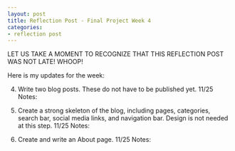 ```yaml
---
layout: post
title: Reflection Post - Final Project Week 4
categories:
- reflection post
---
```


LET US TAKE A MOMENT TO RECOGNIZE THAT THIS REFLECTION POST WAS NOT LATE! WHOOP!

Here is my updates for the week:

4. Write two blog posts. These do not have to be published yet.
  11/25 Notes:

5. Create a strong skeleton of the blog, including pages, categories, search bar, social media links, and navigation bar. Design is not needed at this step.
  11/25 Notes:
  
6. Create and write an About page.
  11/25 Notes:
